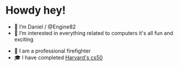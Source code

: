 # Howdy hey!
- 👋 I’m Daniel / @Engine82
- 👀 I’m interested in everything related to computers it's all fun and exciting
<!-- - 🌱 I’m currently learning JavaScript and stregthening my frontend skills
- 📆 My current project is [WatchOffice](https://github.com/Engine82/WatchOffice), a web app to automate filling overtime shifts
--- -->
- 🚒 I am a professional firefighter
- 🎓 I have completed [Harvard's cs50](https://cs50.harvard.edu/x/2023/)
<!-- - 💞️ I’m looking to collaborate on ... 
- 📫 How to reach me ...


Engine82/Engine82 is a ✨ special ✨ repository because its `README.md` (this file) appears on your GitHub profile.
You can click the Preview link to take a look at your changes.
-->

